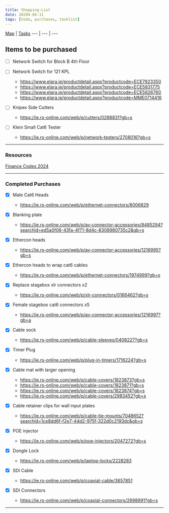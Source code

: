 ```yaml
---
title: Shopping-List
date: 20204-04-11
tags: [todo, purchases, tasklist]
---
```


[Map](../Map.md) | [Tasks](../00-Maps&Views/Tasks.md)
 --- | --- | ---
 
## Items to be purchased

- [ ] Network Switch for Block B 4th Floor
- [ ] Network Switch for 121 KPL
	- https://www.elara.ie/productdetail.aspx?productcode=ECE7923350
	- https://www.elara.ie/productdetail.aspx?productcode=ECE5831775
	- https://www.elara.ie/productdetail.aspx?productcode=ECE5826760
	- https://www.elara.ie/productdetail.aspx?productcode=MME0714416

- [ ] Knipex Side Cutters
	- https://ie.rs-online.com/web/p/cutters/0288831?gb=s
- [ ] Klein Small Cat6 Tester
	- https://ie.rs-online.com/web/p/network-testers/2708016?gb=s


--- 

### Resources

[Finance Codes 2024](https://rcsicampus.sharepoint.com/:x:/r/sites/MediaSevicesStaff/Shared%20Documents/General/Finance%20Information/Finance%20Codes%202024.xlsx?d=wc0bf963b236e4796bd231c26bc867e11&csf=1&web=1&e=zBgrfF)

---

### Completed Purchases

- [x] Male Cat6 Heads
	- https://ie.rs-online.com/web/p/ethernet-connectors/8006829
- [x] Blanking plate
	- https://ie.rs-online.com/web/p/av-connector-accessories/8485294?searchId=ed5a0f06-43fa-4f71-8d4c-8308980735c2&gb=s

- [x] Ethercon heads
	- https://ie.rs-online.com/web/p/av-connector-accessories/1216995?gb=s

- [x] Ethercon heads to wrap cat6 cables
	- https://ie.rs-online.com/web/p/ethernet-connectors/1974999?gb=s
- [x] Replace stagebox xlr connectors x2
	- https://ie.rs-online.com/web/p/xlr-connectors/0166462?gb=s
- [x] Female stagebox cat6 connectors x5
	- https://ie.rs-online.com/web/p/av-connector-accessories/1216997?gb=a
- [x] Cable sock
	- https://ie.rs-online.com/web/p/cable-sleeves/0408227?gb=s
- [x] Timer Plug
	- https://ie.rs-online.com/web/p/plug-in-timers/1716224?gb=s


- [x] Cable mat with larger opening
	- https://ie.rs-online.com/web/p/cable-covers/1823873?gb=s
	- https://ie.rs-online.com/web/p/cable-covers/1823871?gb=s
	- https://ie.rs-online.com/web/p/cable-covers/1823874?gb=s
	- https://ie.rs-online.com/web/p/cable-covers/2983452?gb=s

- [x] Cable retainer clips for wall input plates
	- https://ie.rs-online.com/web/p/cable-tie-mounts/7048652?searchId=1ce8dd6f-f2e7-44d2-975f-322d0c2193dc&gb=s

- [x] POE injector
	- https://ie.rs-online.com/web/p/poe-injectors/2047272?gb=s
- [x] Dongle Lock
	- https://ie.rs-online.com/web/p/laptop-locks/2228283
- [x] SDI Cable
	- https://ie.rs-online.com/web/p/coaxial-cable/3657851
- [x] SDI Connectors
	- https://ie.rs-online.com/web/p/coaxial-connectors/2698991?gb=s

---